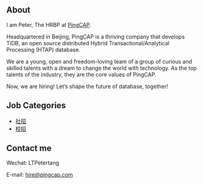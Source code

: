 ## About 
I am Peter, The HRBP at [PingCAP](https://www.pingcap.com).

Headquartered in Beijing, PingCAP is a thriving company that develops TiDB, an open source distributed Hybrid Transactional/Analytical Processing (HTAP) database. 

We are a young, open and freedom-loving team of a group of curious and skilled talents with a dream to change the world with technology. As the top talents of the industry, they are the core values of PingCAP. 

Now, we are hiring! Let’s shape the future of database, together!

## Job Categories
+ [社招](https://careers.pingcap.com/apply/pingcap/39950/#/?anchorName=default_joblist&sourceToken=)
+ [校招](https://campus.pingcap.com/campus_apply/pingcap/39951/#/?anchorName=default_joblist&sourceToken=)

## Contact  me

Wechat: LTPetertang

E-mail: hire@pingcap.com